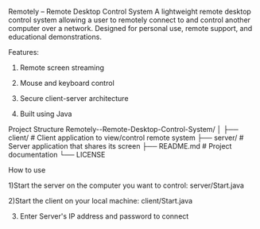Remotely – Remote Desktop Control System
A lightweight remote desktop control system allowing a user to remotely connect to and control another computer over a network. Designed for personal use, remote support, and educational demonstrations.

Features:
1) Remote screen streaming

2) Mouse and keyboard control

3) Secure client-server architecture

4) Built using Java

Project Structure
Remotely--Remote-Desktop-Control-System/
│
├── client/          # Client application to view/control remote system
├── server/          # Server application that shares its screen
├── README.md        # Project documentation
└── LICENSE




How to use

1)Start the server on the computer you want to control:
server/Start.java


2)Start the client on your local machine:
client/Start.java

3) Enter Server's IP address and password to connect
